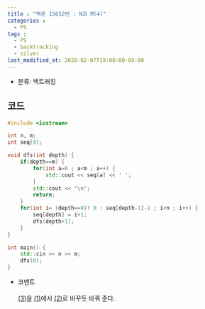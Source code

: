 ```yaml
---
title : "백준 15652번 : N과 M(4)"
categories : 
  - PS
tags :
  - PS
  - backtracking
  - silver
last_modified_at: 2020-02-07T19:08:00-05:00
---
```


- 분류: 백트래킹

## 코드
```cpp
#include <iostream>

int n, m;
int seq[9];

void dfs(int depth) {
    if(depth==m) {
        for(int a=0 ; a<m ; a++) {
            std::cout << seq[a] << ' ';
        }
        std::cout << "\n";
        return;
    }
    for(int i= (depth==0)? 0 : seq[depth-1]-1 ; i<n ; i++) {
        seq[depth] = i+1;
        dfs(depth+1);
    }
}

int main() {
    std::cin >> n >> m;
    dfs(0);
}

```
- 코멘트<br /><br />
[(3)]을 [(1)]에서 [(2)]로 바꾸듯 바꿔 준다.

[(1)]: https://jutak97.github.io/ps/baekjoon-15649/
[(2)]: https://jutak97.github.io/ps/baekjoon-15650/
[(3)]: https://jutak97.github.io/ps/baekjoon-15651/
